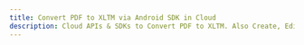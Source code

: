 ---title: Convert PDF to XLTM via Android SDK in Clouddescription: Cloud APIs & SDKs to Convert PDF to XLTM. Also Create, Edit & Render Microsoft Word & OpenOffice documents in the Cloud.---
